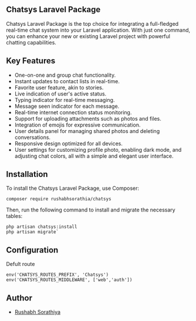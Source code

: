 
## Chatsys Laravel Package

Chatsys Laravel Package is the top choice for integrating a full-fledged real-time chat system into your Laravel application. With just one command, you can enhance your new or existing Laravel project with powerful chatting capabilities.

## Key Features

- One-on-one and group chat functionality.
- Instant updates to contact lists in real-time.
- Favorite user feature, akin to stories.
- Live indication of user's active status.
- Typing indicator for real-time messaging.
- Message seen indicator for each message.
- Real-time internet connection status monitoring.
- Support for uploading attachments such as photos and files.
- Integration of emojis for expressive communication.
- User details panel for managing shared photos and deleting conversations.
- Responsive design optimized for all devices.
- User settings for customizing profile photo, enabling dark mode, and adjusting chat colors, all with a simple and elegant user interface.
## Installation

To install the Chatsys Laravel Package, use Composer:

```
composer require rushabhsorathia/chatsys
```
Then, run the following command to install and migrate the necessary tables:
```
php artisan chatsys:install
php artisan migrate`
```
## Configuration
Defult route
```
env('CHATSYS_ROUTES_PREFIX', 'Chatsys')
env('CHATSYS_ROUTES_MIDDLEWARE', ['web','auth'])
```

## Author

- [Rushabh Sorathiya](https://www.rushabhsorathiya.com)
